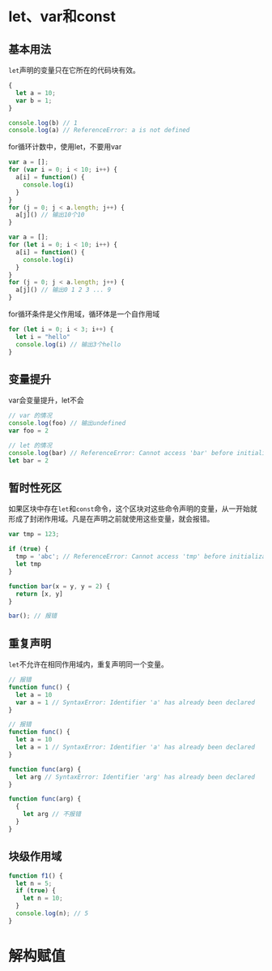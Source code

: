 # let、var和const

## 基本用法

`let`声明的变量只在它所在的代码块有效。

```js
{
  let a = 10;
  var b = 1;
}

console.log(b) // 1
console.log(a) // ReferenceError: a is not defined
```

for循环计数中，使用let，不要用var

```js
var a = [];
for (var i = 0; i < 10; i++) {
  a[i] = function() {
    console.log(i)
  }
}
for (j = 0; j < a.length; j++) {
  a[j]() // 输出10个10
}
```

```js
var a = [];
for (let i = 0; i < 10; i++) {
  a[i] = function() {
    console.log(i)
  }
}
for (j = 0; j < a.length; j++) {
  a[j]() // 输出0 1 2 3 ... 9
}
```

for循环条件是父作用域，循环体是一个自作用域

```js
for (let i = 0; i < 3; i++) {
  let i = "hello"
  console.log(i) // 输出3个hello
}
```

## 变量提升

var会变量提升，let不会

```js
// var 的情况
console.log(foo) // 输出undefined
var foo = 2

// let 的情况
console.log(bar) // ReferenceError: Cannot access 'bar' before initialization
let bar = 2
```

## 暂时性死区

如果区块中存在`let`和`const`命令，这个区块对这些命令声明的变量，从一开始就形成了封闭作用域。凡是在声明之前就使用这些变量，就会报错。

```js
var tmp = 123;

if (true) {
  tmp = 'abc'; // ReferenceError: Cannot access 'tmp' before initializationReferenceError
  let tmp
}
```

```js
function bar(x = y, y = 2) {
  return [x, y]
}

bar(); // 报错
```



## 重复声明

`let`不允许在相同作用域内，重复声明同一个变量。

```js
// 报错
function func() {
  let a = 10
  var a = 1 // SyntaxError: Identifier 'a' has already been declared
}

// 报错
function func() {
  let a = 10
  let a = 1 // SyntaxError: Identifier 'a' has already been declared
}
```

```js
function func(arg) {
  let arg // SyntaxError: Identifier 'arg' has already been declared
}

function func(arg) {
  {
    let arg // 不报错
  }
}
```

## 块级作用域

```js
function f1() {
  let n = 5;
  if (true) {
    let n = 10;
  }
  console.log(n); // 5
}
```



# 解构赋值

